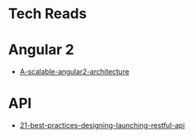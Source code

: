 # Tech Reads



# Angular 2
  * [ A-scalable-angular2-architecture ](http://blog.brecht.io/A-scalable-angular2-architecture)
  
# API
  * [ 21-best-practices-designing-launching-restful-api ](https://www.snyxius.com/blog/21-best-practices-designing-launching-restful-api)
